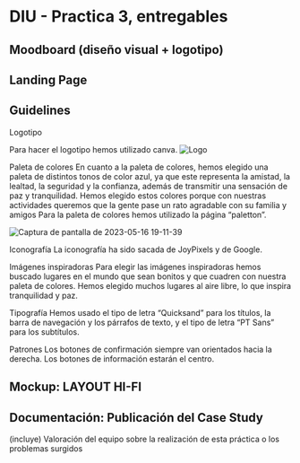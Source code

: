 # DIU - Practica 3, entregables

## Moodboard (diseño visual + logotipo)   


## Landing Page


## Guidelines
Logotipo

Para hacer el logotipo hemos utilizado canva.
![Logo](https://github.com/antonio8mg/DIU-WaxyTech/assets/116074772/cb650ebe-0c54-49e7-bbb8-54d806cd8ed3)

Paleta de colores
En cuanto a la paleta de colores, hemos elegido una paleta de distintos tonos de color azul, ya que este representa la amistad, la lealtad, la seguridad y la
confianza, además de transmitir una sensación de paz y tranquilidad. 
Hemos elegido estos colores porque con nuestras actividades queremos que la gente pase un rato agradable con su familia y amigos
Para la paleta de colores hemos utilizado la página “paletton”.

![Captura de pantalla de 2023-05-16 19-11-39](https://github.com/antonio8mg/DIU-WaxyTech/assets/116074772/d57d81ec-4af2-423b-bf6d-ef77ba0e93af)

Iconografía
La iconografía ha sido sacada de JoyPixels y de Google.

Imágenes inspiradoras
Para elegir las imágenes inspiradoras hemos buscado lugares en el mundo que sean bonitos y que cuadren con nuestra paleta de colores. Hemos elegido muchos lugares al
aire libre, lo que inspira tranquilidad y paz.

Tipografía
Hemos usado el tipo de letra “Quicksand” para los títulos, la barra de navegación y los párrafos de texto, y el tipo de letra “PT Sans” para los subtítulos.

Patrones
Los botones de confirmación siempre van orientados hacia la derecha.
Los botones de información estarán el centro.


## Mockup: LAYOUT HI-FI


## Documentación: Publicación del Case Study


(incluye) Valoración del equipo sobre la realización de esta práctica o los problemas surgidos
 

